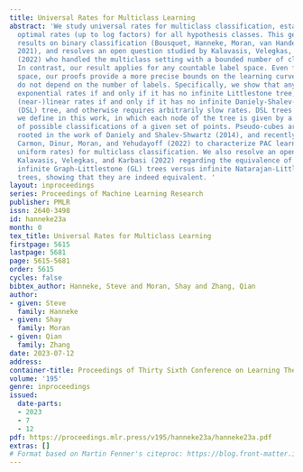 ```yaml
---
title: Universal Rates for Multiclass Learning
abstract: 'We study universal rates for multiclass classification, establishing the
  optimal rates (up to log factors) for all hypothesis classes. This generalizes previous
  results on binary classification (Bousquet, Hanneke, Moran, van Handel, and Yehudayoff,
  2021), and resolves an open question studied by Kalavasis, Velegkas, and Karbasi
  (2022) who handled the multiclass setting with a bounded number of class labels.
  In contrast, our result applies for any countable label space. Even for finite label
  space, our proofs provide a more precise bounds on the learning curves, as they
  do not depend on the number of labels. Specifically, we show that any class admits
  exponential rates if and only if it has no infinite Littlestone tree, and admits
  (near-)linear rates if and only if it has no infinite Daniely-Shalev-Shwartz-Littleston
  (DSL) tree, and otherwise requires arbitrarily slow rates. DSL trees are a new structure
  we define in this work, in which each node of the tree is given by a pseudo-cube
  of possible classifications of a given set of points. Pseudo-cubes are a structure,
  rooted in the work of Daniely and Shalev-Shwartz (2014), and recently shown by Brukhim,
  Carmon, Dinur, Moran, and Yehudayoff (2022) to characterize PAC learnability (i.e.,
  uniform rates) for multiclass classification. We also resolve an open question of
  Kalavasis, Velegkas, and Karbasi (2022) regarding the equivalence of classes having
  infinite Graph-Littlestone (GL) trees versus infinite Natarajan-Littlestone (NL)
  trees, showing that they are indeed equivalent. '
layout: inproceedings
series: Proceedings of Machine Learning Research
publisher: PMLR
issn: 2640-3498
id: hanneke23a
month: 0
tex_title: Universal Rates for Multiclass Learning
firstpage: 5615
lastpage: 5681
page: 5615-5681
order: 5615
cycles: false
bibtex_author: Hanneke, Steve and Moran, Shay and Zhang, Qian
author:
- given: Steve
  family: Hanneke
- given: Shay
  family: Moran
- given: Qian
  family: Zhang
date: 2023-07-12
address: 
container-title: Proceedings of Thirty Sixth Conference on Learning Theory
volume: '195'
genre: inproceedings
issued:
  date-parts:
  - 2023
  - 7
  - 12
pdf: https://proceedings.mlr.press/v195/hanneke23a/hanneke23a.pdf
extras: []
# Format based on Martin Fenner's citeproc: https://blog.front-matter.io/posts/citeproc-yaml-for-bibliographies/
---
```

